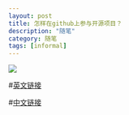 ```yaml
---
layout: post
title: 怎样在github上参与开源项目？
description: "随笔"
category: 随笔
tags: [informal]
---
```


![](http://imgsrc.acfun.tv/uploadimg/2014/0409/0000006980.jpeg)

#[英文链接](https://guides.github.com/overviews/os-contributing)

#[中文链接](http://www.cnblogs.com/lanxuezaipiao/p/3662328.html)
